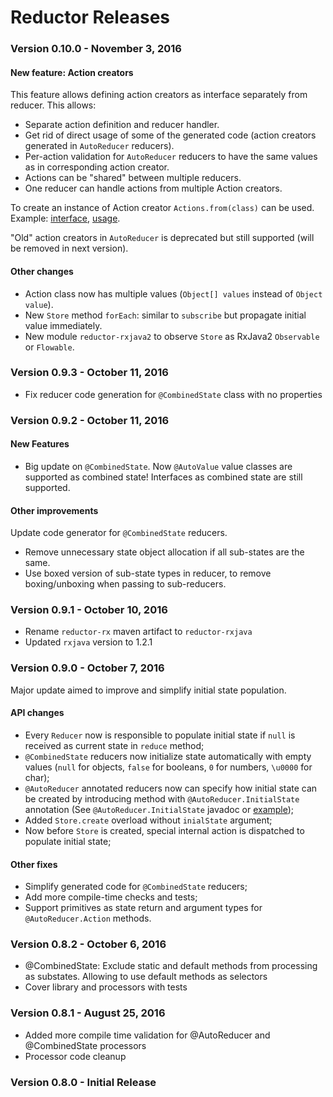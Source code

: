 # Reductor Releases #

### Version 0.10.0 - November 3, 2016

#### New feature: Action creators

This feature allows defining action creators as interface separately from reducer.
This allows:

 - Separate action definition and reducer handler.
 - Get rid of direct usage of some of the generated code (action creators generated in `AutoReducer` reducers).
 - Per-action validation for `AutoReducer` reducers to have the same values as in corresponding action creator. 
 - Actions can be "shared" between multiple reducers.
 - One reducer can handle actions from multiple Action creators.
 
To create an instance of Action creator `Actions.from(class)` can be used. 
Example: [interface](https://github.com/Yarikx/reductor/blob/master/example/src/main/java/com/yheriatovych/reductor/example/reductor/notelist/NotesActions.java),
   [usage](https://github.com/Yarikx/reductor/blob/master/example/src/main/java/com/yheriatovych/reductor/example/MainActivity.java#L34).
   
"Old" action creators in `AutoReducer` is deprecated but still supported (will be removed in next version).

#### Other changes
 - Action class now has multiple values (`Object[] values` instead of `Object value`).
 - New `Store` method `forEach`: similar to `subscribe` but propagate initial value immediately. 
 - New module `reductor-rxjava2` to observe `Store` as RxJava2 `Observable` or `Flowable`.


### Version 0.9.3 - October 11, 2016
  - Fix reducer code generation for `@CombinedState` class with no properties 

### Version 0.9.2 - October 11, 2016

#### New Features
  - Big update on `@CombinedState`. 
  Now `@AutoValue` value classes are supported as combined state!
  Interfaces as combined state are still supported.
  
#### Other improvements
Update code generator for `@CombinedState` reducers. 
  - Remove unnecessary state object allocation if all sub-states are the same.
  - Use boxed version of sub-state types in reducer, to remove boxing/unboxing when passing to sub-reducers.

### Version 0.9.1 - October 10, 2016
  - Rename `reductor-rx` maven artifact to `reductor-rxjava`
  - Updated `rxjava` version to 1.2.1

### Version 0.9.0 - October 7, 2016
Major update aimed to improve and simplify initial state population.

#### API changes
  - Every `Reducer` now is responsible to populate initial state if `null` is received as current state in `reduce` method;
  - `@CombinedState` reducers now initialize state automatically with empty values (`null` for objects, `false` for booleans, `0` for numbers, `\u0000` for char);
  - `@AutoReducer` annotated reducers now can specify how initial state can be created
  by introducing method with `@AutoReducer.InitialState` annotation (See `@AutoReducer.InitialState` javadoc or [example](https://github.com/Yarikx/reductor/blob/master/example/src/main/java/com/yheriatovych/reductor/example/reducers/NotesListReducer.java#L17));
  - Added `Store.create` overload without `inialState` argument;
  - Now before `Store` is created, special internal action is dispatched to populate initial state;
  
#### Other fixes
  - Simplify generated code for `@CombinedState` reducers;
  - Add more compile-time checks and tests;
  - Support primitives as state return and argument types for `@AutoReducer.Action` methods.
  
### Version 0.8.2 - October 6, 2016
  - @CombinedState: Exclude static and default methods from processing as substates. 
  Allowing to use default methods as selectors 
  - Cover library and processors with tests

### Version 0.8.1 - August 25, 2016
  - Added more compile time validation for @AutoReducer and @CombinedState processors
  - Processor code cleanup

### Version 0.8.0 - Initial Release